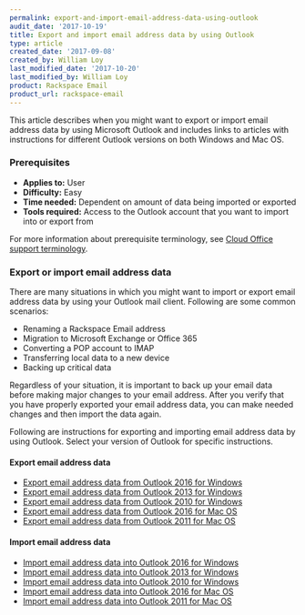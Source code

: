 ```yaml
---
permalink: export-and-import-email-address-data-using-outlook
audit_date: '2017-10-19'
title: Export and import email address data by using Outlook
type: article
created_date: '2017-09-08'
created_by: William Loy
last_modified_date: '2017-10-20'
last_modified_by: William Loy
product: Rackspace Email
product_url: rackspace-email
---
```


This article describes when you might want to export or import email address data by using Microsoft Outlook and includes links to articles with instructions for different Outlook versions on both Windows and Mac OS.

### Prerequisites

- **Applies to:** User
- **Difficulty:** Easy
- **Time needed:** Dependent on amount of data being imported or exported
- **Tools required:**  Access to the Outlook account that you want to import into or export from

For more information about prerequisite terminology, see [Cloud Office support terminology](/support/how-to/cloud-office-support-terminology/).

### Export or import email address data

There are many situations in which you might want to import or export email address data by using your Outlook mail client. Following are some common scenarios:

-  Renaming a Rackspace Email address
-  Migration to Microsoft Exchange or Office 365
-  Converting a POP account to IMAP
-  Transferring local data to a new device
-  Backing up critical data

Regardless of your situation, it is important to back up your email data before making major changes to your email address. After you verify that you have properly exported your email address data, you can make needed changes and then import the data again. 

Following are instructions for exporting and importing email address data by using Outlook. Select your version of Outlook for specific instructions.


#### Export email address data

- [Export email address data from Outlook 2016 for Windows](/support/how-to/export-email-address-data-from-outlook-2016-for-windows)
- [Export email address data from Outlook 2013 for Windows](/support/how-to/export-email-address-data-from-outlook-2013-for-windows)
- [Export email address data from Outlook 2010 for Windows](/support/how-to/export-email-address-data-from-outlook-2010-for-windows)
- [Export email address data from Outlook 2016 for Mac OS](/support/how-to/export-email-address-data-from-outlook-2016-for-mac)
- [Export email address data from Outlook 2011 for Mac OS](/support/how-to/export-email-address-data-from-outlook-2011-for-mac)

#### Import email address data

- [Import email address data into Outlook 2016 for Windows](/support/how-to/import-email-address-data-into-outlook-2016-for-windows)
- [Import email address data into Outlook 2013 for Windows](/support/how-to/import-email-address-data-into-outlook-2013-for-windows)
- [Import email address data into Outlook 2010 for Windows](/support/how-to/import-email-address-data-into-outlook-2010-for-windows)
- [Import email address data into Outlook 2016 for Mac OS](/support/how-to/import-email-address-data-into-outlook-2016-for-mac)
- [Import email address data into Outlook 2011 for Mac OS](/support/how-to/import-email-address-data-into-outlook-2011-for-mac)
